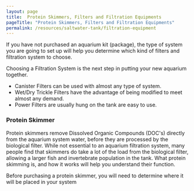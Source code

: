 ```yaml
---
layout: page
title:  Protein Skimmers, Filters and Filtration Equipments
pageTitle: "Protein Skimmers, Filters and Filtration Equipments"
permalink: /resources/saltwater-tank/filtration-equipment
---
```


If you have not purchased an aquarium kit (package), the type of system you are going to set up will help you determine which kind of filters and filtration system to choose.

Choosing a Filtration System is the next step in putting your new aquarium together.

* Canister Filters can be used with almost any type of system.
* Wet/Dry Trickle Filters have the advantage of being modified to meet almost any demand.
* Power Filters are usually hung on the tank are easy to use.

### Protein Skimmer
Protein skimmers remove Dissolved Organic Compounds (DOC's) directly from the aquarium system water, before they are processed by the biological filter. While not essential to an aquarium filtration system, many people find that skimmers do take a lot of the load from the biological filter, allowing a larger fish and invertebrate population in the tank. What protein skimming is, and how it works will help you understand their function.

Before purchasing a protein skimmer, you will need to determine where it will be placed in your system